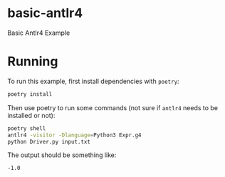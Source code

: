 # basic-antlr4
Basic Antlr4 Example

# Running
To run this example, first install dependencies with `poetry`:
```sh
poetry install
```
Then use poetry to run some commands (not sure if `antlr4` needs to be installed or not):
```sh
poetry shell
antlr4 -visitor -Dlanguage=Python3 Expr.g4
python Driver.py input.txt
```
The output should be something like:
```
-1.0
```
